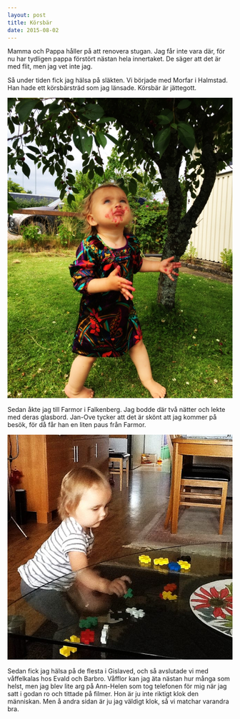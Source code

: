 ```yaml
---
layout: post
title: Körsbär
date: 2015-08-02
---
```


Mamma och Pappa håller på att renovera stugan. Jag får inte vara där, för nu har tydligen pappa förstört nästan hela innertaket. De säger att det är med flit, men jag vet inte jag. 

Så under tiden fick jag hälsa på släkten. Vi började med Morfar i Halmstad. Han hade ett körsbärsträd som jag länsade. Körsbär är jättegott. 

![körsbär](/images/2015-07-22.jpg)


Sedan åkte jag till Farmor i Falkenberg. Jag bodde där två nätter och lekte med deras glasbord. Jan-Ove tycker att det är skönt att jag kommer på besök, för då får han en liten paus från Farmor. 

![glasbord](/images/2015-07-22-glasbord.jpg)

Sedan fick jag hälsa på de flesta i Gislaved, och så avslutade vi med våffelkalas hos Evald och Barbro. Våfflor kan jag äta nästan hur många som helst, men jag blev lite arg på Ann-Helen som tog telefonen för mig när jag satt i godan ro och tittade på filmer. Hon är ju inte riktigt klok den människan. Men å andra sidan är ju jag väldigt klok, så vi matchar varandra bra.


